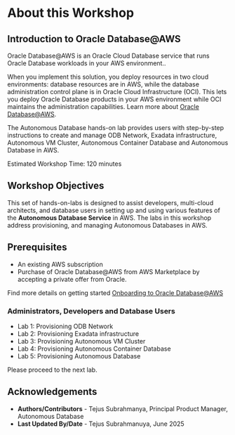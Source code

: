 # About this Workshop

## Introduction to Oracle Database@AWS

Oracle Database@AWS is an Oracle Cloud Database service that runs Oracle Database workloads in your AWS environment..

When you implement this solution, you deploy resources in two cloud environments: database resources are in AWS, while the database administration control plane is in Oracle Cloud Infrastructure (OCI). This lets you deploy Oracle Database products in your AWS environment while OCI maintains the administration capabilities. Learn more about [Oracle Database@AWS](https://docs.oracle.com/en-us/iaas/Content/database-at-aws/oaaws-overview-what-is-oaaws.htm).

The Autonomous Database hands-on lab provides users with step-by-step instructions to create and manage ODB Network, Exadata infrastructure, Autonomous VM Cluster, Autonomous Container Database and Autonomous Database in AWS.  

Estimated Workshop Time: 120 minutes

## Workshop Objectives
This set of hands-on-labs is designed to assist developers, multi-cloud architects, and database users in setting up and using various features of the **Autonomous Database Service** in AWS. The labs in this workshop address provisioning, and managing Autonomous Databases in AWS.

## Prerequisites
- An existing AWS subscription
- Purchase of Oracle Database@AWS from AWS Marketplace by accepting a private offer from Oracle.

Find more details on getting started [Onboarding to Oracle Database@AWS](https://docs.aws.amazon.com/odb/latest/UserGuide/setting-up.html)

### Administrators, Developers and Database Users

* Lab 1: Provisioning ODB Network
* Lab 2: Provisioning Exadata infrastructure
* Lab 3: Provisioning Autonomous VM Cluster
* Lab 4: Provisioning Autonomous Container Database
* Lab 5: Provisioning Autonomous Database

Please proceed to the next lab.

## Acknowledgements
- **Authors/Contributors** - Tejus Subrahmanya, Principal Product Manager, Autonomous Database
- **Last Updated By/Date** - Tejus Subrahmanuya, June 2025
